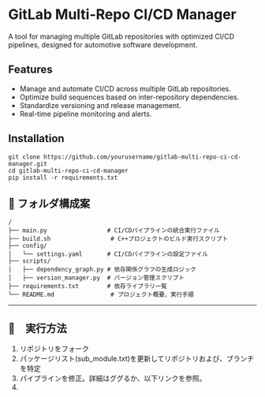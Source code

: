 # GitLab Multi-Repo CI/CD Manager

A tool for managing multiple GitLab repositories with optimized CI/CD pipelines, designed for automotive software development.

## Features
- Manage and automate CI/CD across multiple GitLab repositories.
- Optimize build sequences based on inter-repository dependencies.
- Standardize versioning and release management.
- Real-time pipeline monitoring and alerts.

## Installation
```
git clone https://github.com/yourusername/gitlab-multi-repo-ci-cd-manager.git
cd gitlab-multi-repo-ci-cd-manager
pip install -r requirements.txt
```
## **📂 フォルダ構成案**

```
/
├── main.py                 # CI/CDパイプラインの統合実行ファイル
├── build.sh                 # C++プロジェクトのビルド実行スクリプト
├── config/
│   └── settings.yaml       # CI/CDパイプラインの設定ファイル
├── scripts/
│   ├── dependency_graph.py # 依存関係グラフの生成ロジック
│   ├── version_manager.py  # バージョン管理スクリプト
├── requirements.txt        # 依存ライブラリ一覧
└── README.md                # プロジェクト概要、実行手順
```
---
## **🔧　実行方法**
1. リポジトリをフォーク
2. パッケージリスト(sub_module.txt)を更新してリポジトリおよび、ブランチを特定
3. パイプラインを修正。詳細はググるか、以下リンクを参照。
4. 

